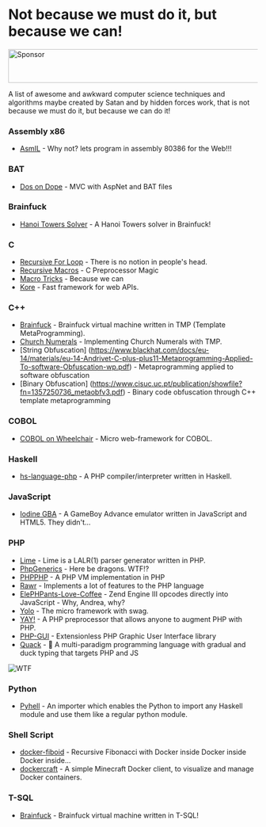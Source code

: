 # Not because we must do it, but because we can!

<a href="https://app.codesponsor.io/link/osmbVLutaA7HXKYJpSN5uQYQ/haskellcamargo/because-we-can" rel="nofollow"><img src="https://app.codesponsor.io/embed/osmbVLutaA7HXKYJpSN5uQYQ/haskellcamargo/because-we-can.svg" style="width: 888px; height: 68px;" alt="Sponsor" /></a>

A list of awesome and awkward computer science techniques and algorithms maybe created by Satan and by hidden forces
work, that is not because we must do it, but because we can do  it!

### Assembly x86

- [AsmIL](http://www.viksoe.dk/code/asmil.htm) - Why not? lets program in assembly 80386 for the Web!!!

### BAT

- [Dos on Dope](https://dod.codeplex.com/) - MVC with AspNet and BAT files

### Brainfuck

- [Hanoi Towers Solver](http://esoteric.sange.fi/brainfuck/bf-source/prog/hanoi.bf) - A Hanoi Towers solver in Brainfuck!

### C

- [Recursive For Loop](http://cboard.cprogramming.com/c-programming/110403-generalized-recursive-loop.html) - There is no notion in people's head.
- [Recursive Macros](http://jhnet.co.uk/articles/cpp_magic) - C Preprocessor Magic
- [Macro Tricks](https://github.com/pfultz2/Cloak/wiki/C-Preprocessor-tricks,-tips,-and-idioms) - Because we can
- [Kore](https://kore.io/) - Fast framework for web APIs.

### C++

- [Brainfuck](https://github.com/knome/metabrainfuck/blob/master/bf.cpp) - Brainfuck virtual machine written in TMP (Template MetaProgramming).
- [Church Numerals](http://kukuruku.co/hub/cpp/interpreting-when-compiling-or-an-alternative-understanding-of-lambdas-in-c-11) - Implementing Church Numerals with TMP.
- [String Obfuscation] (https://www.blackhat.com/docs/eu-14/materials/eu-14-Andrivet-C-plus-plus11-Metaprogramming-Applied-To-software-Obfuscation-wp.pdf) - Metaprogramming applied to software obfuscation
- [Binary Obfuscation] (https://www.cisuc.uc.pt/publication/showfile?fn=1357250736_metaobfv3.pdf) - Binary code obfuscation through C++ template metaprogramming

### COBOL

- [COBOL on Wheelchair](https://github.com/azac/cobol-on-wheelchair) - Micro web-framework for COBOL.

### Haskell

- [hs-language-php](https://github.com/jhartikainen/hs-language-php) - A PHP compiler/interpreter written in Haskell.

### JavaScript

- [Iodine GBA](https://github.com/taisel/IodineGBA) - A GameBoy Advance emulator written in JavaScript and HTML5. They didn't...

### PHP

- [Lime](https://github.com/rvanvelzen/lime) - Lime is a LALR(1) parser generator written in PHP.
- [PhpGenerics](https://github.com/ircmaxell/PhpGenerics) - Here be dragons. WTF!?
- [PHPPHP](https://github.com/ircmaxell/PHPPHP) - A PHP VM implementation in PHP
- [Rawr](https://github.com/haskellcamargo/rawr) - Implements a lot of features to the PHP language
- [ElePHPants-Love-Coffee](https://github.com/TazeTSchnitzel/ElePHPants-Love-Coffee) - Zend Engine III opcodes directly into JavaScript - Why, Andrea, why?
- [Yolo](https://github.com/igorw/yolo) - The micro framework with swag.
- [YAY!](https://github.com/marcioAlmada/yay) - A PHP preprocessor that allows anyone to augment PHP with PHP.
- [PHP-GUI](https://github.com/gabrielrcouto/php-gui) - Extensionless PHP Graphic User Interface library
- [Quack](https://github.com/haskellcamargo/quack) - :baby_chick: A multi-paradigm programming language with gradual and duck typing that targets PHP and JS

![WTF](https://camo.githubusercontent.com/aa631acd95c920ad20c1ab52bbbc82c8299b8dce/687474703a2f2f692e737461636b2e696d6775722e636f6d2f4a61724a302e6a7067)

### Python

- [Pyhell](https://github.com/dsvictor94/pyhell) - An importer which enables the Python to import any Haskell module and use them like a regular python module.

### Shell Script

- [docker-fiboid](https://github.com/dgageot/docker-fiboid) - Recursive Fibonacci with Docker inside Docker inside Docker inside...
- [dockercraft](https://github.com/docker/dockercraft) - A simple Minecraft Docker client, to visualize and manage Docker containers.

### T-SQL

- [Brainfuck](https://github.com/Coder-666/brainfuck) - Brainfuck virtual machine written in T-SQL!
